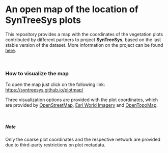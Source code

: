 
<!-- README.md is generated from README.Rmd. Please edit that file -->

# An open map of the location of SynTreeSys plots

<!-- badges: start -->
<!-- badges: end -->

This repository provides a map with the coordinates of the vegetation
plots contributed by different partners to project **SynTreeSys**, based
on the last stable version of the dataset. More information on the
project can be found
[here](https://www.fondationbiodiversite.fr/en/the-frb-in-action/programs-and-projects/le-cesab/syntreesys/).

<br>

### How to visualize the map

To open the map just click on the following link:
<https://syntreesys.github.io/plotmap/>

Three visualization options are provided with the plot coordinates,
which are provided by [OpenStreetMap](https://www.openstreetmap.org/),
[Esri World
Imagery](https://www.esri.com/en-us/capabilities/imagery-remote-sensing/capabilities/content)
and [OpenTopoMap](https://opentopomap.org/).

<br>

##### Note

Only the coarse plot coordinates and the respective network are provided
due to third-party restrictions on plot metadata.
